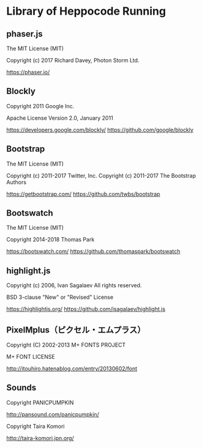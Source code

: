 # Library of Heppocode Running


## phaser.js

The MIT License (MIT)

Copyright (c) 2017 Richard Davey, Photon Storm Ltd.

https://phaser.io/


## Blockly

Copyright 2011 Google Inc.

Apache License
Version 2.0, January 2011

https://developers.google.com/blockly/
https://github.com/google/blockly


## Bootstrap

The MIT License (MIT)

Copyright (c) 2011-2017 Twitter, Inc.
Copyright (c) 2011-2017 The Bootstrap Authors

https://getbootstrap.com/
https://github.com/twbs/bootstrap


## Bootswatch

The MIT License (MIT)

Copyright 2014-2018 Thomas Park

https://bootswatch.com/
https://github.com/thomaspark/bootswatch 


## highlight.js

Copyright (c) 2006, Ivan Sagalaev
All rights reserved.

BSD 3-clause "New" or "Revised" License

https://highlightjs.org/
https://github.com/isagalaev/highlight.js


## PixelMplus（ピクセル・エムプラス）

Copyright (C) 2002-2013 M+ FONTS PROJECT

M+ FONT LICENSE

http://itouhiro.hatenablog.com/entry/20130602/font


## Sounds

Copyright PANICPUMPKIN

http://pansound.com/panicpumpkin/

Copyright Taira Komori

http://taira-komori.jpn.org/
